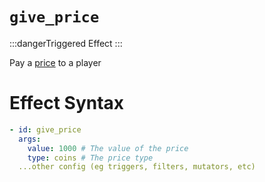 # `give_price`
:::dangerTriggered Effect
:::

Pay a [price](https://plugins.auxilor.io/all-plugins/prices) to a player

# Effect Syntax
```yaml
- id: give_price
  args:
    value: 1000 # The value of the price
    type: coins # The price type
  ...other config (eg triggers, filters, mutators, etc)
```